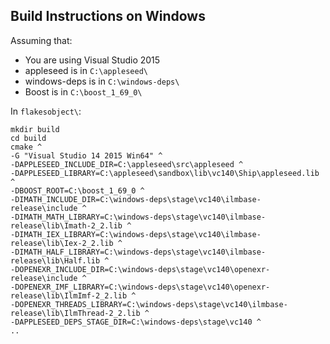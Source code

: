 ## Build Instructions on Windows

Assuming that:

- You are using Visual Studio 2015
- appleseed is in `C:\appleseed\`
- windows-deps is in `C:\windows-deps\`
- Boost is in `C:\boost_1_69_0\`

In `flakesobject\`:

    mkdir build
    cd build
    cmake ^
    -G "Visual Studio 14 2015 Win64" ^
    -DAPPLESEED_INCLUDE_DIR=C:\appleseed\src\appleseed ^
    -DAPPLESEED_LIBRARY=C:\appleseed\sandbox\lib\vc140\Ship\appleseed.lib ^
    -DBOOST_ROOT=C:\boost_1_69_0 ^
    -DIMATH_INCLUDE_DIR=C:\windows-deps\stage\vc140\ilmbase-release\include ^
    -DIMATH_MATH_LIBRARY=C:\windows-deps\stage\vc140\ilmbase-release\lib\Imath-2_2.lib ^
    -DIMATH_IEX_LIBRARY=C:\windows-deps\stage\vc140\ilmbase-release\lib\Iex-2_2.lib ^
    -DIMATH_HALF_LIBRARY=C:\windows-deps\stage\vc140\ilmbase-release\lib\Half.lib ^
    -DOPENEXR_INCLUDE_DIR=C:\windows-deps\stage\vc140\openexr-release\include ^
    -DOPENEXR_IMF_LIBRARY=C:\windows-deps\stage\vc140\openexr-release\lib\IlmImf-2_2.lib ^
    -DOPENEXR_THREADS_LIBRARY=C:\windows-deps\stage\vc140\ilmbase-release\lib\IlmThread-2_2.lib ^
    -DAPPLESEED_DEPS_STAGE_DIR=C:\windows-deps\stage\vc140 ^
    ..
